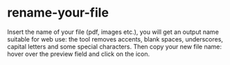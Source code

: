 # rename-your-file
Insert the name of your file (pdf, images etc.), you will get an output name suitable for web use: the tool removes accents, blank spaces, underscores, capital letters and some special characters. Then copy your new file name: hover over the preview field and click on the icon.
